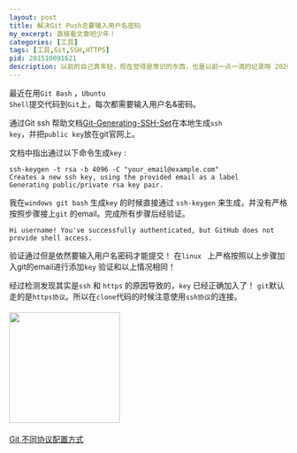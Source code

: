```yaml
---
layout: post
title: 解决Git Push总要输入用户名密码
my_excerpt: 直接看文章吧少年！
categories: [工具]
tags: [工具,Git,SSH,HTTPS]
pid: 201510091621
description: 以前的自己真年轻，现在觉得是常识的东西，也是以前一点一滴的记录呀 2020年初留
---
```


最近在用<code>Git Bash</code> ，<code>Ubuntu Shell</code>提交代码到<code>Git</code>上，每次都需要输入用户名&密码。

通过Git ssh 帮助文档[Git-Generating-SSH-Set](https://help.github.com/articles/generating-ssh-keys/#platform-linux)在本地生成<code>ssh key</code>，并把<code>public key</code>放在git官网上。

文档中指出通过以下命令生成`key` :

    ssh-keygen -t rsa -b 4096 -C "your_email@example.com"
	Creates a new ssh key, using the provided email as a label
	Generating public/private rsa key pair.

我在`windows git bash` 生成`key` 的时候直接通过 `ssh-keygen` 来生成，并没有严格按照步骤接上`git` 的email。完成所有步骤后经验证。

    Hi username! You've successfully authenticated, but GitHub does not provide shell access. 


验证通过但是依然要输入用户名密码才能提交！
在`linux ` 上严格按照以上步骤加入git的email进行添加`key` 验证和以上情况相同！

经过检测发现其实是`ssh` 和 `https` 的原因导致的，`key` 已经正确加入了！
<code>git</code>默认走的是<code>https协议</code>。所以在<code>clone</code>代码的时候注意使用<code>ssh协议</code>的连接。

<img src="{{ site.baseurl }}/postPics/gitSshHttps/git_ssh_https.png" alt="" style="width:200px;margin: 5px auto;"/>

[Git 不同协议配置方式](https://help.github.com/articles/which-remote-url-should-i-use/)